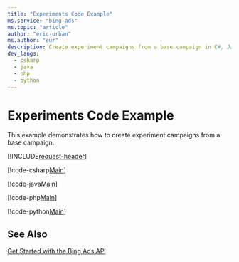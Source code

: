 ```yaml
---
title: "Experiments Code Example"
ms.service: "bing-ads"
ms.topic: "article"
author: "eric-urban"
ms.author: "eur"
description: Create experiment campaigns from a base campaign in C#, Java, PHP, or Python.
dev_langs:
  - csharp
  - java
  - php
  - python
---
```

# Experiments Code Example
This example demonstrates how to create experiment campaigns from a base campaign.

[!INCLUDE[request-header](./includes/code-tips.md)]

[!code-csharp[Main](../../../BingAds-dotNet-SDK/examples/BingAdsExamples/BingAdsExamplesLibrary/v13/Experiments.cs)]

[!code-java[Main](../../../BingAds-Java-SDK/examples/BingAdsDesktopApp/src/main/java/com/microsoft/bingads/examples/v13/Experiments.java)]

[!code-php[Main](../../../BingAds-PHP-SDK/samples/V13/Experiments.php)]

[!code-python[Main](../../../BingAds-Python-SDK/examples/v13/experiments.py)]

## See Also
[Get Started with the Bing Ads API](get-started.md)  
